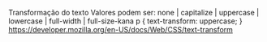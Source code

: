 Transformação do texto
Valores podem ser: none | capitalize | uppercase | lowercase | full-width | full-size-kana
p {
	text-transform: uppercase;
}
https://developer.mozilla.org/en-US/docs/Web/CSS/text-transform